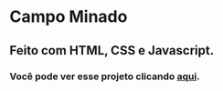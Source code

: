 # Campo Minado

## Feito com HTML, CSS e Javascript.

### Você pode ver esse projeto clicando [aqui](https://felipemanchester.github.io/campo-minado/).
